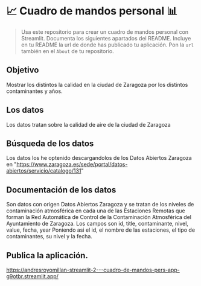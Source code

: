 # 📈 Cuadro de mandos personal 📊
 
> Usa este repositorio para crear un cuadro de mandos personal con Streamlit. Documenta los siguientes apartados del README.
> Incluye en tu README la url de donde has publicado tu aplicación. Pon la `url` también en el `About` de tu repositorio.

## Objetivo
Mostrar los distintos la calidad en la ciudad de Zaragoza por los distintos contaminantes y años.

## Los datos
Los datos tratan sobre la calidad de aire de la ciudad de Zaragoza

## Búsqueda de los datos
Los datos los he optenido descargandolos de los Datos Abiertos Zaragoza en "https://www.zaragoza.es/sede/portal/datos-abiertos/servicio/catalogo/131"

## Documentación de los datos
Son datos con origen Datos Abiertos Zaragoza y se tratan de los niveles de contaminación atmosférica en cada una de las Estaciones Remotas que forman la Red Automática de Control de la Contaminación Atmosférica del Ayuntamiento de Zaragoza.
Los campos son id, title, contaminante, nivel, value, fecha, year
Poniendo asi el id, el nombre de las estaciones, el tipo de contaminantes, su nivel y la fecha.

## Publica la aplicación.
https://andresroyomillan-streamlit-2---cuadro-de-mandos-pers-app-g9otbr.streamlit.app/
